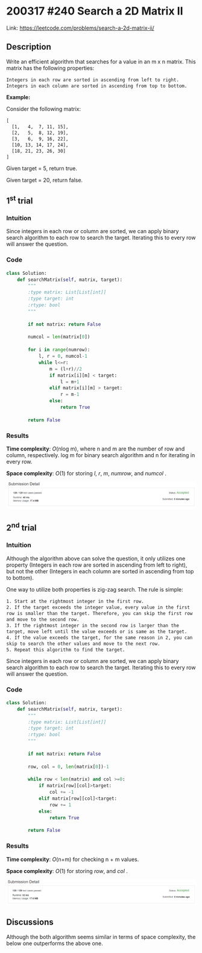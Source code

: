 # 200317 #240 Search a 2D Matrix II
Link: https://leetcode.com/problems/search-a-2d-matrix-ii/

## Description
Write an efficient algorithm that searches for a value in an m x n matrix. This matrix has the following properties:

    Integers in each row are sorted in ascending from left to right.
    Integers in each column are sorted in ascending from top to bottom.

**Example:**

Consider the following matrix:

    [
      [1,   4,  7, 11, 15],
      [2,   5,  8, 12, 19],
      [3,   6,  9, 16, 22],
      [10, 13, 14, 17, 24],
      [18, 21, 23, 26, 30]
    ]
    
Given target = 5, return true.

Given target = 20, return false.
 

## 1<sup>st</sup> trial

### Intuition
Since integers in each row or column are sorted, we can apply binary search algorithm to each row to search the target. Iterating this to every row will answer the question.

### Code
```python
class Solution:
    def searchMatrix(self, matrix, target):
        """
        :type matrix: List[List[int]]
        :type target: int
        :rtype: bool
        """
        
        if not matrix: return False
        
        numcol = len(matrix[0])
        
        for i in range(numrow):
            l, r = 0, numcol-1
            while l<=r:
                m = (l+r)//2
                if matrix[i][m] < target:
                    l = m+1
                elif matrix[i][m] > target:
                    r = m-1
                else:
                    return True
                        
        return False
```

### Results
**Time complexity**: *O*(nlog m), where n and m are the number of row and column, respectively. log m for binary search algorithm and n for iterating in every row.

**Space complexity**: *O*(1) for storing *l*, *r*, *m*, *numrow*, and *numcol* .

![1st trial](https://github.com/minyookim/DailyCoding/blob/master/200317%20%23240%20Search%20a%202D%20Matrix%20II/1st%20trial.PNG)

## 2<sup>nd</sup> trial

### Intuition
Although the algorithm above can solve the question, it only utilizes one property (Integers in each row are sorted in ascending from left to right), but not the other (Integers in each column are sorted in ascending from top to bottom).

One way to utilize both properties is zig-zag search. The rule is simple:

    1. Start at the rightmost integer in the first row.
    2. If the target exceeds the integer value, every value in the first row is smaller than the target. Therefore, you can skip the first row and move to the second row.
    3. If the rightmost integer in the second row is larger than the target, move left until the value exceeds or is same as the target.
    4. If the value exceeds the target, for the same reason in 2, you can skip to search the other values and move to the next row.
    5. Repeat this algorithm to find the target.
Since integers in each row or column are sorted, we can apply binary search algorithm to each row to search the target. Iterating this to every row will answer the question.

### Code
```python
class Solution:
    def searchMatrix(self, matrix, target):
        """
        :type matrix: List[List[int]]
        :type target: int
        :rtype: bool
        """
        
        if not matrix: return False
        
        row, col = 0, len(matrix[0])-1
        
        while row < len(matrix) and col >=0:
            if matrix[row][col]>target:
                col += -1
            elif matrix[row][col]<target:
                row += 1
            else:
                return True

        return False
```

### Results
**Time complexity**: *O*(n+m) for checking n + m values.

**Space complexity**: *O*(1) for storing *row*, and *col* .

![2nd trial](https://github.com/minyookim/DailyCoding/blob/master/200317%20%23240%20Search%20a%202D%20Matrix%20II/2nd%20trial.PNG)

## Discussions
Although the both algorithm seems similar in terms of space complexity, the below one outperforms the above one.
